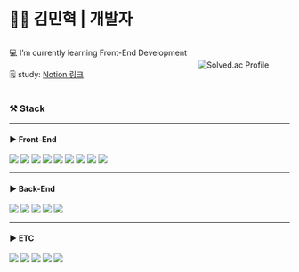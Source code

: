 <h1>👨‍🎓 김민혁 | 개발자 </h1>

<div style="display: flex; align-items: center; gap: 20px;">
  <div>
    <p>💻 I’m currently learning Front-End Development</p>
    <p>
      🗒️ study: 
      <a href="https://almond-drip-5f0.notion.site/13c221c9c51380ac8407c0633ec117f6" target="_blank">
        <i class="fab fa-notion"></i> Notion 링크
      </a>
    </p>
  </div>
  <div>
    <img src="http://mazassumnida.wtf/api/v2/generate_badge?boj=labcs" alt="Solved.ac Profile"/>
  </div>
</div>


<h3>⚒️ Stack</h3>
<hr>
<h4>▶️ Front-End</h4>
<span>
  <img src="https://img.shields.io/badge/HTML5-E34F26?style=flat-square&logo=html5&logoColor=white"/>
  <img src="https://img.shields.io/badge/CSS3-1572B6?style=flat-square&logo=css3&logoColor=white"/>
  <img src="https://img.shields.io/badge/JavaScript-F7DF1E?style=flat-square&logo=javascript&logoColor=black"/>
  <img src="https://img.shields.io/badge/React-61DAFB?style=flat-square&logo=React&logoColor=black"/>
  <img src="https://img.shields.io/badge/Typescript-3178C6?style=flat-square&logo=Typescript&logoColor=white"/>
  <img src="https://img.shields.io/badge/Next.js-000000?style=flat-square&logo=Next.js&logoColor=white"/>
  <img src="https://img.shields.io/badge/Tailwind CSS-06B6D4?style=flat-square&logo=Tailwind CSS&logoColor=white"/>
  <img src="https://img.shields.io/badge/Bootstrapap-7952B3?style=flat-square&logo=bootstrap&logoColor=white"/>
  <img src="https://img.shields.io/badge/styled components-DB7093?style=flat-square&logo=styled-components&logoColor=white"/>
</span>
<hr>

<h4>▶️ Back-End</h4>
<span>
  <img src="https://img.shields.io/badge/Node.js-339933?style=flat-square&logo=Node.js&logoColor=white"/>
  <img src="https://img.shields.io/badge/Express-000000?style=flat-square&logo=Express&logoColor=white"/>
  <img src="https://img.shields.io/badge/MongoDB-47A248?style=flat-square&logo=MongoDB&logoColor=white"/>
  <img src="https://img.shields.io/badge/MySQL-4479A1?style=flat-square&logo=MySQL&logoColor=white"/>
  <img src="https://img.shields.io/badge/Python-3776AB?style=flat-square&logo=Python&logoColor=white"/>
</span>
<hr>

<h4>▶️ ETC</h4>
<span>
  <img src="https://img.shields.io/badge/Heroku-430098?style=flat-square&logo=Heroku&logoColor=white"/>
  <img src="https://img.shields.io/badge/Vercel-000000?style=flat-square&logo=Vercel&logoColor=white"/>
  <img src="https://img.shields.io/badge/Visual Studio Code-007ACC?style=flat-square&logo=Visual Studio Code&logoColor=white"/>
  <img src="https://img.shields.io/badge/Postman-FF6C37?style=flat-square&logo=Postman&logoColor=white"/>
  <img src="https://img.shields.io/badge/Git-F05032?style=flat-square&logo=git&logoColor=white"/>
</span>

<!--
**kmh990303/kmh990303** is a ✨ _special_ ✨ repository because its README.md (this file) appears on your GitHub profile.

Here are some ideas to get you started:

- 🔭 I’m currently working on ...
- 🌱 I’m currently learning Front-End Development
- 👯 I’m looking to collaborate on ...
- 🤔 I’m looking for help with ...
- 💬 Ask me about ...
- 📫 How to reach me: ...
- 😄 Pronouns: ...
- ⚡ Fun fact: ...
-->
